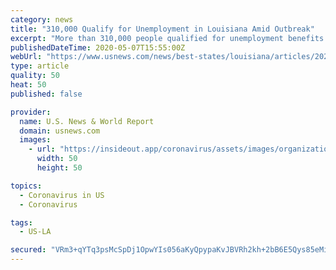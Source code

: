 ```yaml
---
category: news
title: "310,000 Qualify for Unemployment in Louisiana Amid Outbreak"
excerpt: "More than 310,000 people qualified for unemployment benefits in Louisiana as of last week amid the coronavirus battle."
publishedDateTime: 2020-05-07T15:55:00Z
webUrl: "https://www.usnews.com/news/best-states/louisiana/articles/2020-05-06/louisiana-covid-19-hospitalizations-continue-downward-trend"
type: article
quality: 50
heat: 50
published: false

provider:
  name: U.S. News & World Report
  domain: usnews.com
  images:
    - url: "https://insideout.app/coronavirus/assets/images/organizations/usnews.com-50x50.jpg"
      width: 50
      height: 50

topics:
  - Coronavirus in US
  - Coronavirus

tags:
  - US-LA

secured: "VRm3+qYTq3psMcSpDj1OpwYIs056aKyQpypaKvJBVRh2kh+2bB6E5Qys85eMijVHtLWQBA2ehpnSofvgA2GlsF0zIA3GsEwa9WjJuhvZH2/FgZotPVdCO9tdscAa6nHT2ikICN/HM47k0TvpgonFzwrTaJN/BzbeT3drNQ5wX1sWTXjUKQX8q19/TKJmKv5akzSENSFCq2z8J8z4UvpW+3wK/fmtACPgaycQhraQiTBjY/9MSJz0WzV56i6JetLWRY5Wi3yFH6ezPI09NqsYpP1cQc3PTWK7TRDal/WwsAhmPYAN/58YSmS9QKtPHXv3bVj16VkQfOR/x71XXRzWa/xez7eLaKWlaMghaTtPxLL805eapbaOhErbQG7BWP0VYQvfElZ7GAUIzX/uy+uF/efaNFPgRcLc1NGtCxSyt7qWK5jBJaKQIkEan5/AX4zubpeXBl6G68XNWqp64m09cO8gyMQndJsRya2TwB49xr8=;8hiou041Rtze3eE+UMQUSg=="
---
```


